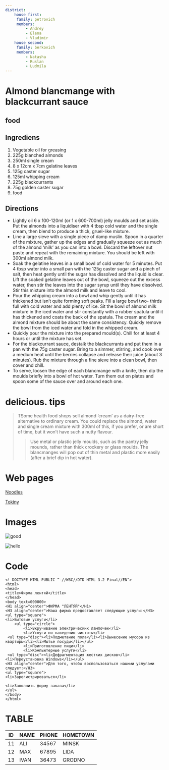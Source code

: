 ```yaml
---
district:
    house first:
     family: petrovich
     members: 
         - Andrey
         - Elena
         - Vladimir
    house second:
     family: berkovich
     members:
         - Natasha
         - Ruslan
         - Ludmila
---
```


# Almond blancmange with blackcurrant sauce

## food

## Ingrediens

1. Vegetable oil for greasing
2. 225g blanched almonds
3. 250ml single cream
4. 8 x 12cm x 7cm gelatine leaves
5. 125g caster sugar
6. 125ml whipping cream
7. 225g blackcurrants
8. 75g golden caster sugar
9. food

## Directions

* Lightly oil 6 x 100-120ml (or 1 x 600-700ml) jelly moulds and set aside. Put the almonds into a liquidiser with 4 tbsp cold water and the single cream, then blend to produce a thick, gruel-like mixture.
* Line a large sieve with a single piece of damp muslin. Spoon in a quarter of the mixture, gather up the edges and gradually squeeze out as much of the almond ‘milk’ as you can into a bowl. Discard the leftover nut paste and repeat with the remaining mixture. You should be left with 300ml almond milk.
* Soak the gelatine leaves in a small bowl of cold water for 5 minutes. Put 4 tbsp water into a small pan with the 125g caster sugar and a pinch of salt, then heat gently until the sugar has dissolved and the liquid is clear. Lift the soaked gelatine leaves out of the bowl, squeeze out the excess water, then stir the leaves into the sugar syrup until they have dissolved. Stir this mixture into the almond milk and leave to cool.
* Pour the whipping cream into a bowl and whip gently until it has thickened but isn’t quite forming soft peaks. Fill a large bowl two- thirds full with cold water and add plenty of ice. Sit the bowl of almond milk mixture in the iced water and stir constantly with a rubber spatula until it has thickened and coats the back of the spatula. The cream and the almond mixture should be about the same consistency. Quickly remove the bowl from the iced water and fold in the whipped cream.
* Quickly pour the mixture into the prepared mould(s). Chill for at least 4 hours or until the mixture has set.
* For the blackcurrant sauce, destalk the blackcurrants and put them in a pan with the 75g caster sugar. Bring to a simmer, stirring, and cook over a medium heat until the berries collapse and release their juice (about 3 minutes). Rub the mixture through a fine sieve into a clean bowl, then cover and chill.
* To serve, loosen the edge of each blancmange with a knife, then dip the moulds briefly into a bowl of hot water. Turn them out on plates and spoon some of the sauce over and around each one.


# delicious. tips

> TSome health food shops sell almond ‘cream’ as a dairy-free alternative to ordinary cream. You could replace the almond, water and single cream mixture with 300ml of this, if you prefer, or are short of time, but it won’t have such a nutty flavour.
>> Use metal or plastic jelly moulds, such as the pantry jelly mounds, rather than thick crockery or glass moulds. The blancmanges will pop out of thin metal and plastic more easily (after a brief dip in hot water).


# Web pages

[Noodles](https://noodles.by/r/noodles)

[Tokiny](https://tokiny.by/?utm_source=google&utm_medium=cpc&utm_campaign=tokiny&utm_content=tokiny&utm_term=%2Btokiny&roistat_referrer=&roistat_pos=&roistat=google14_g_109824465093_469021139229_%2Btokiny&gclid=CjwKCAjw_L6LBhBbEiwA4c46ug0u49umh5wD7y4nnBcU0T2AaXew4o7m2hRIJzC_V-aXqyLuUhxEzhoCmYMQAvD_BwE)

# Images

![good](http://rasfokus.ru/images/photos/medium/ff5f8ca10c05a265cb74aa36a27e8413.jpg)

![hello](https://i.pinimg.com/originals/e4/f7/5a/e4f75a8e8682efc092039611e6333603.gif)

# Code

```
<! DOCTYPE HTML PUBLIC “-//W3C//DTD HTML 3.2 Final//EN”>
<html>
<head>
<title>Фирма лентяй</title>
</head>
<body text=000000>
<H1 align="center">ФИРМА "ЛЕНТЯЙ"</H1>
<H3 align="center">Наша фирма предоставляет следующие услуги:</H3>
<ul type="square">
<li>Бытовые услуги</li>
    <ul type="circle">
        <li>Вкручивание электрических лампочек</li>
        <li>Услуги по наведению чистоты</li>
 <ul type="disc"><li>Подметание пола</li><li>Вынесение мусора из квартиры</li><li>Мытье посуды</li></ul>
        <li>Приготовление пищи</li>
        <li>Компьютерные услуги</li>
 <ul type="disc"><li>Дефрагментация жестких дисков</li><li>Переустановка Windows</li></ul> 
<H3 align="center">Для того, чтобы воспользоваться нашими услугами следует:</H3>
<ul type="square">
<li>Зарегистрироваться</li>

<li>Заполнить форму заказа</li>
</ul>
</body>
</html>
```

# TABLE

| ID | NAME | PHONE | HOMETOWN |
|----|------|-------|----------|
| 11 | ALI  | 34567 |  MINSK   |
| 12 | MAX  | 67895 |  LIDA    |
| 13 | IVAN | 36473 |  GRODNO  |
